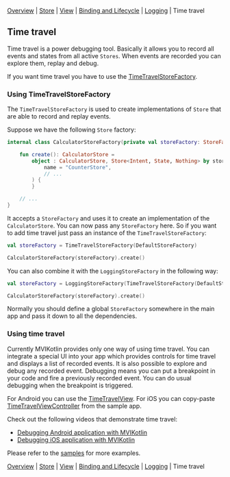 [Overview](index.md) | [Store](store.md) | [View](view.md) | [Binding and Lifecycle](binding_and_lifecycle.md) | [Logging](logging.md) | Time travel

## Time travel

Time travel is a power debugging tool. Basically it allows you to record all events and states from all active `Stores`. When events are recorded you can explore them, replay and debug.

If you want time travel you have to use the [TimeTravelStoreFactory](https://github.com/arkivanov/MVIKotlin/blob/master/mvikotlin-timetravel/src/commonMain/kotlin/com/arkivanov/mvikotlin/timetravel/store/TimeTravelStoreFactory.kt).

### Using TimeTravelStoreFactory

The `TimeTravelStoreFactory` is used to create implementations of `Store` that are able to record and replay events. 

Suppose we have the following `Store` factory:

```kotlin
internal class CalculatorStoreFactory(private val storeFactory: StoreFactory) {

    fun create(): CalculatorStore =
        object : CalculatorStore, Store<Intent, State, Nothing> by storeFactory.create(
            name = "CounterStore",
            // ...
        ) {
        }

    // ...
}
```

It accepts a `StoreFactory` and uses it to create an implementation of the `CalculatorStore`. You can now pass any `StoreFactory` here. So if you want to add time travel just pass an instance of the `TimeTravelStoreFactory`:

```kotlin
val storeFactory = TimeTravelStoreFactory(DefaultStoreFactory)

CalculatorStoreFactory(storeFactory).create()
```

You can also combine it with the `LoggingStoreFactory` in the following way:

```kotlin
val storeFactory = LoggingStoreFactory(TimeTravelStoreFactory(DefaultStoreFactory))

CalculatorStoreFactory(storeFactory).create()
```

Normally you should define a global `StoreFactory` somewhere in the main app and pass it down to all the dependencies.

### Using time travel

Currently MVIKotlin provides only one way of using time travel. You can integrate a special UI into your app which provides controls for time travel and displays a list of recorded events. It is also possible to explore and debug any recorded event. Debugging means you can put a breakpoint in your code and fire a previously recorded event. You can do usual debugging when the breakpoint is triggered.

For Android you can use the [TimeTravelView](https://github.com/arkivanov/MVIKotlin/blob/master/mvikotlin-timetravel/src/androidMain/kotlin/com/arkivanov/mvikotlin/timetravel/widget/TimeTravelView.kt).
For iOS you can copy-paste [TimeTravelViewController](https://github.com/arkivanov/MVIKotlin/blob/master/sample/todo-app-ios/todo-app-ios/TimeTravelViewController.swift) from the sample app.

Check out the following videos that demonstrate time travel: 
- [Debugging Android application with MVIKotlin](https://youtu.be/_bbxR503-u0)
- [Debugging iOS application with MVIKotlin](https://youtu.be/MJCYQzeL-w8)

Please refer to the [samples](https://github.com/arkivanov/MVIKotlin/tree/master/sample) for more examples.

[Overview](index.md) | [Store](store.md) | [View](view.md) | [Binding and Lifecycle](binding_and_lifecycle.md) | [Logging](logging.md) | Time travel
